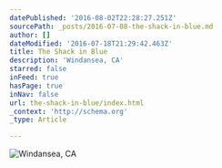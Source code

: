 ```yaml
---
datePublished: '2016-08-02T22:28:27.251Z'
sourcePath: _posts/2016-07-08-the-shack-in-blue.md
author: []
dateModified: '2016-07-18T21:29:42.463Z'
title: The Shack in Blue
description: 'Windansea, CA'
starred: false
inFeed: true
hasPage: true
inNav: false
url: the-shack-in-blue/index.html
_context: 'http://schema.org'
_type: Article

---
```

![Windansea, CA](https://imgflo.herokuapp.com/graph/vahj1ThiexotieMo/3b1e46eab75cbba6ba0aa38d49197aa6/croprotate.jpg?cropheight=2698&cropwidth=4847&degrees=0&input=https%3A%2F%2Fthe-grid-user-content.s3-us-west-2.amazonaws.com%2F34bf589d-6f7b-432d-b747-18b10bdfb8c8.jpg&x=0&y=0)